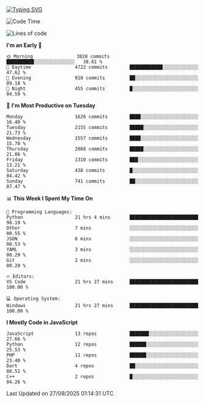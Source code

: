 [![Typing SVG](https://readme-typing-svg.demolab.com?font=Fira+Code&pause=1000&color=F7F7F7&random=false&width=435&lines=Hi+%F0%9F%91%8B%2C+I'm+Rafiu+Sidqi;Junior+Backend+Developer)](https://git.io/typing-svg)
<!--START_SECTION:waka-->
![Code Time](http://img.shields.io/badge/Code%20Time-1%2C036%20hrs%2056%20mins-blue)

![Lines of code](https://img.shields.io/badge/From%20Hello%20World%20I%27ve%20Written-3.2%20million%20lines%20of%20code-blue)

**I'm an Early 🐤** 

```text
🌞 Morning                3828 commits        ██████████░░░░░░░░░░░░░░░   38.61 % 
🌆 Daytime                4722 commits        ████████████░░░░░░░░░░░░░   47.62 % 
🌃 Evening                910 commits         ██░░░░░░░░░░░░░░░░░░░░░░░   09.18 % 
🌙 Night                  455 commits         █░░░░░░░░░░░░░░░░░░░░░░░░   04.59 % 
```
📅 **I'm Most Productive on Tuesday** 

```text
Monday                   1626 commits        ████░░░░░░░░░░░░░░░░░░░░░   16.40 % 
Tuesday                  2155 commits        █████░░░░░░░░░░░░░░░░░░░░   21.73 % 
Wednesday                1557 commits        ████░░░░░░░░░░░░░░░░░░░░░   15.70 % 
Thursday                 2088 commits        █████░░░░░░░░░░░░░░░░░░░░   21.06 % 
Friday                   1310 commits        ███░░░░░░░░░░░░░░░░░░░░░░   13.21 % 
Saturday                 438 commits         █░░░░░░░░░░░░░░░░░░░░░░░░   04.42 % 
Sunday                   741 commits         ██░░░░░░░░░░░░░░░░░░░░░░░   07.47 % 
```


📊 **This Week I Spent My Time On** 

```text
💬 Programming Languages: 
Python                   21 hrs 4 mins       █████████████████████████   98.19 % 
Other                    7 mins              ░░░░░░░░░░░░░░░░░░░░░░░░░   00.55 % 
JSON                     6 mins              ░░░░░░░░░░░░░░░░░░░░░░░░░   00.53 % 
YAML                     3 mins              ░░░░░░░░░░░░░░░░░░░░░░░░░   00.29 % 
Git                      2 mins              ░░░░░░░░░░░░░░░░░░░░░░░░░   00.20 % 

🔥 Editors: 
VS Code                  21 hrs 27 mins      █████████████████████████   100.00 % 

💻 Operating System: 
Windows                  21 hrs 27 mins      █████████████████████████   100.00 % 
```

**I Mostly Code in JavaScript** 

```text
JavaScript               13 repos            ███████░░░░░░░░░░░░░░░░░░   27.66 % 
Python                   12 repos            ██████░░░░░░░░░░░░░░░░░░░   25.53 % 
PHP                      11 repos            ██████░░░░░░░░░░░░░░░░░░░   23.40 % 
Dart                     4 repos             ██░░░░░░░░░░░░░░░░░░░░░░░   08.51 % 
C++                      2 repos             █░░░░░░░░░░░░░░░░░░░░░░░░   04.26 % 
```




 Last Updated on 27/09/2025 01:14:31 UTC
<!--END_SECTION:waka-->
